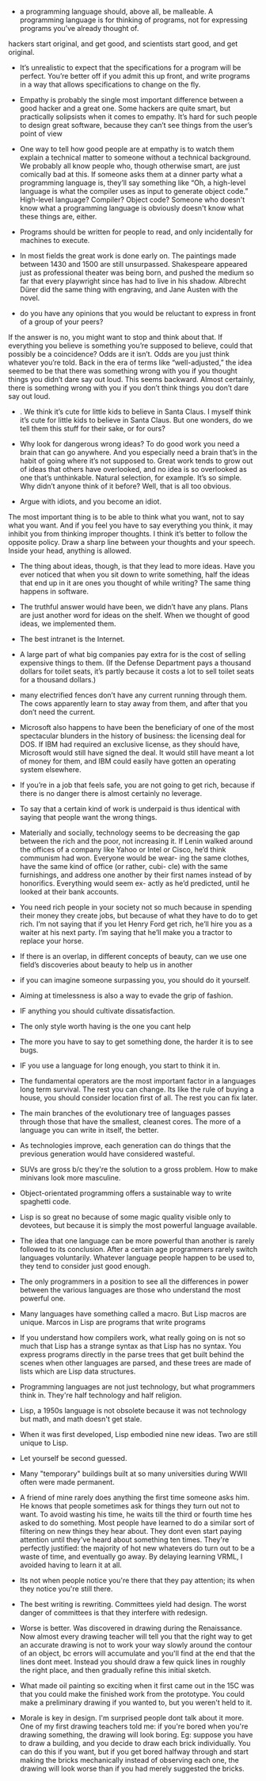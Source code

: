 -  a programming language should, above all, be malleable. A programming language is for thinking of programs, not for expressing programs you’ve already thought of.

 hackers start original, and get good, and scientists start good, and get original.

- It’s unrealistic to expect that the specifications for a program will be perfect. You’re better off if you admit this up front, and write programs in a way that allows specifications to change on the fly.

- Empathy is probably the single most important difference between a good hacker and a great one. Some hackers are quite smart, but practically solipsists when it comes to empathy. It’s hard for such people to design great software, because they can’t see things from the user’s point of view

- One way to tell how good people are at empathy is to watch them explain a technical matter to someone without a technical background. We probably all know people who, though otherwise smart, are just comically bad at this. If someone asks them at a dinner party what a programming language is, they’ll say something like “Oh, a high-level language is what the compiler uses as input to generate object code.” High-level language? Compiler? Object code? Someone who doesn't know what a programming language is obviously doesn't know what these things are, either.

- Programs should be written for people to read, and only incidentally for machines to execute.

- In most fields the great work is done early on. The paintings made between 1430 and 1500 are still unsurpassed. Shakespeare appeared just as professional theater was being born, and pushed the medium so far that every playwright since has had to live in his shadow. Albrecht Dürer did the same thing with engraving, and Jane Austen with the novel.

-  do you have any opinions that you would be reluctant to express in front of a group of your peers?

If the answer is no, you might want to stop and think about that. If everything you believe is something you’re supposed to believe, could that possibly be a coincidence? Odds are it isn’t. Odds are you just think whatever you’re told.  Back in the era of terms like “well-adjusted,” the idea seemed to be that there was something wrong with you if you thought things you didn’t dare say out loud. This seems backward. Almost certainly, there is something wrong with you if you don’t think things you don’t dare say out loud.

- . We think it’s cute for little kids to believe in Santa Claus. I myself think it’s cute for little kids to believe in Santa Claus. But one wonders, do we tell them this stuff for their sake, or for ours?

- Why look for dangerous wrong ideas?  To do good work you need a brain that can go anywhere. And you especially need a brain that’s in the habit of going where it’s not supposed to. Great work tends to grow out of ideas that others have overlooked, and no idea is so overlooked as one that’s unthinkable. Natural selection, for example. It’s so simple. Why didn’t anyone think of it before? Well, that is all too obvious.

- Argue with idiots, and you become an idiot.

The most important thing is to be able to think what you want, not to say what you want. And if you feel you have to say everything you think, it may inhibit you from thinking improper thoughts. I think it’s better to follow the opposite policy. Draw a sharp line between your thoughts and your speech. Inside your head, anything is allowed.

- The thing about ideas, though, is that they lead to more ideas. Have you ever noticed that when you sit down to write something, half the ideas that end up in it are ones you thought of while writing?  The same thing happens in software.

- The truthful answer would have been, we didn’t have any plans. Plans are just another word for ideas on the shelf. When we thought of good ideas, we implemented them.

- The best intranet is the Internet.

- A large part of what big companies pay extra for is the cost of selling expensive things to them. (If the Defense Department pays a thousand dollars for toilet seats, it’s partly because it costs a lot to sell toilet seats for a thousand dollars.)

- many electrified fences don’t have any current running through them. The cows apparently learn to stay away from them, and after that you don’t need the current.

- Microsoft also happens to have been the beneficiary of one of the most spectacular blunders in the history of business: the licensing deal for DOS.  If IBM had required an exclusive license, as they should have, Microsoft would still have signed the deal. It would still have meant a lot of money for them, and IBM could easily have gotten an operating system elsewhere.

- If you’re in a job that feels safe, you are not going to get rich, because if there is no danger there is almost certainly no leverage.

- To say that a certain kind of work is underpaid is thus identical with saying that people want the wrong things.

- Materially and socially, technology seems to be decreasing the gap between the rich and the poor, not increasing it. If Lenin walked around the offices of a company like Yahoo or Intel or Cisco, he’d think communism had won. Everyone would be wear- ing the same clothes, have the same kind of office (or rather, cubi- cle) with the same furnishings, and address one another by their first names instead of by honorifics. Everything would seem ex- actly as he’d predicted, until he looked at their bank accounts.

- You need rich people in your society not so much because in spending their money they create jobs, but because of what they have to do to get rich.  I’m not saying that if you let Henry Ford get rich, he’ll hire you as a waiter at his next party. I’m saying that he’ll make you a tractor to replace your horse.


- If there is an overlap, in different concepts of beauty, can we use one field’s discoveries about beauty to help us in another

- if you can imagine someone surpassing you, you should do it yourself.

- Aiming at timelessness is also a way to evade the grip of fashion.

- IF anything you should cultivate dissatisfaction.

- The only style worth having is the one you cant help

- The more you have to say to get something done, the harder it is to see bugs.

- IF you use a language for long enough, you start to think it in.

- The fundamental operators are the most important factor in a languages long term survival.
  The rest you can change. Its like the rule of buying a house, you should consider location first of all. The rest you can fix later.

- The main branches of the evolutionary tree of languages passes through those that have the smallest, cleanest cores. The more of a language you can write in itself, the better.

- As technologies improve, each generation can do things that the previous generation would have considered wasteful.

- SUVs are gross b/c they're the solution to a gross problem. How to make minivans look more masculine.

- Object-orientated programming offers a sustainable way to write spaghetti code.

- Lisp is so great no because of some magic quality visible only to devotees, but because it is simply the most powerful language available.

- The idea that one language can be more powerful than another is rarely followed to its conclusion. After a certain age programmers rarely switch languages voluntarily.
  Whatever language people happen to be used to, they tend to consider just good enough.

- The only programmers in a position to see all the differences in power between the various languages are those who understand the most powerful one.

- Many languages have something called a macro. But Lisp macros are unique.
  Marcos in Lisp are programs that write programs

- If you understand how compilers work, what really going on is not so much that Lisp has a strange syntax as that Lisp has no syntax.
  You express programs directly in the parse trees that get built behind the scenes when other languages are parsed, and these trees are made of lists which are Lisp data structures.

- Programming languages are not just technology, but what programmers think in. They're half technology and half religion.

- Lisp, a 1950s language is not obsolete because it was not technology but math, and math doesn't get stale.

- When it was first developed, Lisp embodied nine new ideas. Two are still unique to Lisp.

- Let yourself be second guessed.

- Many "temporary" buildings built at so many universities during WWII often were made permanent.

- A friend of mine rarely does anything the first time someone asks him. He knows that people sometimes ask for things they turn out not to want. To avoid wasting his time, he waits till the third or fourth time hes asked to do something.  Most people have learned to do a similar sort of filtering on new things they hear about. They dont even start paying attention until they've heard about something ten times. They're perfectly justified: the majority of hot new whatevers do turn out to be a waste of time, and eventually go away. By delaying learning VRML, I avoided having to learn it at all.

- Its not when people notice you're there that they pay attention; its when they notice you're still there.

- The best writing is rewriting.
  Committees yield had design. The worst danger of committees is that they interfere with redesign.

- Worse is better. Was discovered in drawing during the Renaissance. Now almost every drawing teacher will tell you that the right way to get an accurate drawing is not to work your way slowly around the contour of an object, bc errors will accumulate and you'll find at the end that the lines dont meet. Instead you should draw a few quick lines in roughly the right place, and then gradually refine this initial sketch.

- What made oil painting so exciting when it first came out in the 15C was that you could make the finished work from the prototype. You could make a preliminary drawing if you wanted to, but you weren't held to it.

- Morale is key in design. I'm surprised people dont talk about it more. One of my first drawing teachers told me: if you're bored when you're drawing something, the drawing will look boring. Eg: suppose you have to draw a building, and you decide to draw each brick individually. You can do this if you want, but if you get bored halfway through and start making the bricks mechanically instead of observing each one, the drawing will look worse than if you had merely suggested the bricks. 